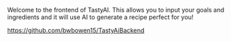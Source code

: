 Welcome to the frontend of TastyAI. This allows you to input your goals and ingredients and it will use AI to generate a recipe perfect for you!

https://github.com/bwbowen15/TastyAiBackend
